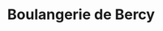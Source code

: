 ---
title: "Boulangerie de Bercy"
url: /charenton-le-pont/boulangerie-de-bercy/
shop: boulangerie
---